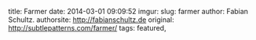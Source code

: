 title: Farmer
date: 2014-03-01 09:09:52
imgur: 
slug: farmer
author: Fabian Schultz.
authorsite: http://fabianschultz.de
original: http://subtlepatterns.com/farmer/
tags: featured,
